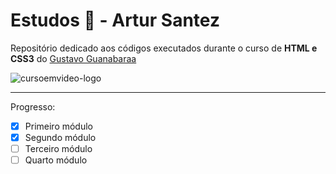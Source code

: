 # Estudos 📑  - Artur Santez 
 Repositório dedicado aos códigos executados durante o curso de **HTML e CSS3** do [Gustavo Guanabaraa](https://www.cursoemvideo.com/) 

![cursoemvideo-logo](https://www.cursoemvideo.com/wp-content/uploads/2019/08/cursoemvideo-logo.png)
<hr>

Progresso: 
- [X] Primeiro módulo
- [X] Segundo módulo
- [ ] Terceiro módulo
- [ ] Quarto módulo

